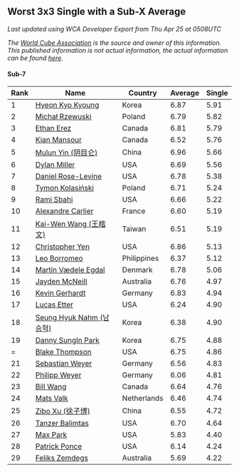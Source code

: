 ## Worst 3x3 Single with a Sub-X Average

*Last updated using WCA Developer Export from Thu Apr 25 at 0508UTC*

*The [World Cube Association](https://www.worldcubeassociation.org) is the source and owner of this information. This published information is not actual information, the actual information can be found [here](https://www.worldcubeassociation.org/results).*

#### Sub-7

|Rank|Name|Country|Average|Single|  
|--|--|--|--|--|  
|1|[Hyeon Kyo Kyoung](https://www.worldcubeassociation.org/persons/2013KYOU01)|Korea|6.87|5.91|  
|2|[Michał Rzewuski](https://www.worldcubeassociation.org/persons/2014RZEW01)|Poland|6.79|5.82|  
|3|[Ethan Erez](https://www.worldcubeassociation.org/persons/2017EREZ01)|Canada|6.81|5.79|  
|4|[Kian Mansour](https://www.worldcubeassociation.org/persons/2015MANS03)|Canada|6.52|5.76|  
|5|[Mulun Yin (阴目仑)](https://www.worldcubeassociation.org/persons/2009YINM01)|China|6.96|5.66|  
|6|[Dylan Miller](https://www.worldcubeassociation.org/persons/2015MILL01)|USA|6.69|5.56|  
|7|[Daniel Rose-Levine](https://www.worldcubeassociation.org/persons/2015ROSE01)|USA|6.78|5.38|  
|8|[Tymon Kolasiński](https://www.worldcubeassociation.org/persons/2016KOLA02)|Poland|6.71|5.24|  
|9|[Rami Sbahi](https://www.worldcubeassociation.org/persons/2011SBAH01)|USA|6.66|5.22|  
|10|[Alexandre Carlier](https://www.worldcubeassociation.org/persons/2012CARL03)|France|6.60|5.19|  
|11|[Kai-Wen Wang (王楷文)](https://www.worldcubeassociation.org/persons/2015WANG09)|Taiwan|6.51|5.19|  
|12|[Christopher Yen](https://www.worldcubeassociation.org/persons/2016YENC01)|USA|6.86|5.13|  
|13|[Leo Borromeo](https://www.worldcubeassociation.org/persons/2015BORR01)|Philippines|6.37|5.12|  
|14|[Martin Vædele Egdal](https://www.worldcubeassociation.org/persons/2013EGDA02)|Denmark|6.78|5.06|  
|15|[Jayden McNeill](https://www.worldcubeassociation.org/persons/2012MCNE01)|Australia|6.76|4.97|  
|16|[Kevin Gerhardt](https://www.worldcubeassociation.org/persons/2013GERH01)|Germany|6.83|4.94|  
|17|[Lucas Etter](https://www.worldcubeassociation.org/persons/2011ETTE01)|USA|6.24|4.90|  
|18|[Seung Hyuk Nahm (남승혁)](https://www.worldcubeassociation.org/persons/2013NAHM01)|Korea|6.38|4.90|  
|19|[Danny SungIn Park](https://www.worldcubeassociation.org/persons/2015PARK13)|Korea|6.75|4.88|  
|=|[Blake Thompson](https://www.worldcubeassociation.org/persons/2010THOM03)|USA|6.75|4.86|  
|21|[Sebastian Weyer](https://www.worldcubeassociation.org/persons/2010WEYE02)|Germany|6.56|4.83|  
|22|[Philipp Weyer](https://www.worldcubeassociation.org/persons/2010WEYE01)|Germany|6.06|4.81|  
|23|[Bill Wang](https://www.worldcubeassociation.org/persons/2010WANG68)|Canada|6.64|4.76|  
|24|[Mats Valk](https://www.worldcubeassociation.org/persons/2007VALK01)|Netherlands|6.46|4.74|  
|25|[Zibo Xu (徐子博)](https://www.worldcubeassociation.org/persons/2014XUZI01)|China|6.55|4.72|  
|26|[Tanzer Balimtas](https://www.worldcubeassociation.org/persons/2013BALI01)|USA|6.70|4.64|  
|27|[Max Park](https://www.worldcubeassociation.org/persons/2012PARK03)|USA|5.83|4.40|  
|28|[Patrick Ponce](https://www.worldcubeassociation.org/persons/2012PONC02)|USA|6.14|4.24|  
|29|[Feliks Zemdegs](https://www.worldcubeassociation.org/persons/2009ZEMD01)|Australia|5.69|4.22|  
